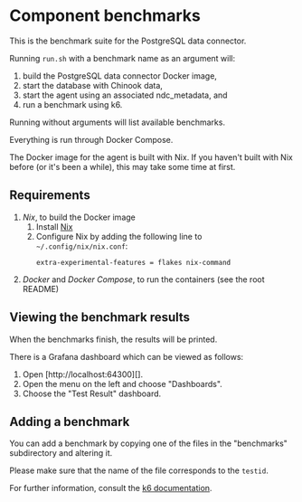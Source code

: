 # Component benchmarks

This is the benchmark suite for the PostgreSQL data connector.

Running `run.sh` with a benchmark name as an argument will:

1. build the PostgreSQL data connector Docker image,
2. start the database with Chinook data,
3. start the agent using an associated ndc_metadata, and
4. run a benchmark using k6.

Running without arguments will list available benchmarks.

Everything is run through Docker Compose.

The Docker image for the agent is built with Nix. If you haven't built with Nix
before (or it's been a while), this may take some time at first.

## Requirements

1. _Nix_, to build the Docker image
   1. Install [Nix](https://nixos.org/download.html)
   2. Configure Nix by adding the following line to `~/.config/nix/nix.conf`:
      ```
      extra-experimental-features = flakes nix-command
      ```
2. _Docker_ and _Docker Compose_, to run the containers (see the root README)

## Viewing the benchmark results

When the benchmarks finish, the results will be printed.

There is a Grafana dashboard which can be viewed as follows:

1. Open [http://localhost:64300][].
2. Open the menu on the left and choose "Dashboards".
3. Choose the "Test Result" dashboard.

## Adding a benchmark

You can add a benchmark by copying one of the files in the "benchmarks"
subdirectory and altering it.

Please make sure that the name of the file corresponds to the `testid`.

For further information, consult the [k6 documentation](https://k6.io/docs/).
